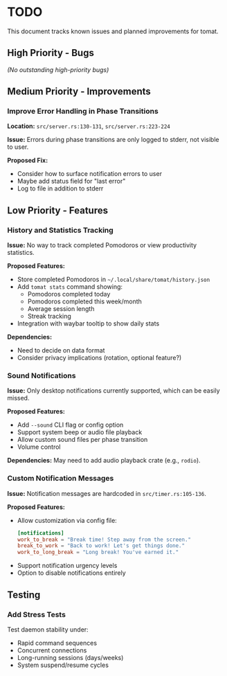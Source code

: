 # TODO

This document tracks known issues and planned improvements for tomat.

## High Priority - Bugs

*(No outstanding high-priority bugs)*

## Medium Priority - Improvements

### Improve Error Handling in Phase Transitions

**Location:** `src/server.rs:130-131`, `src/server.rs:223-224`

**Issue:** Errors during phase transitions are only logged to stderr, not visible to user.

**Proposed Fix:**

- Consider how to surface notification errors to user
- Maybe add status field for "last error"
- Log to file in addition to stderr

## Low Priority - Features

### History and Statistics Tracking

**Issue:** No way to track completed Pomodoros or view productivity statistics.

**Proposed Features:**

- Store completed Pomodoros in `~/.local/share/tomat/history.json`
- Add `tomat stats` command showing:
  - Pomodoros completed today
  - Pomodoros completed this week/month
  - Average session length
  - Streak tracking
- Integration with waybar tooltip to show daily stats

**Dependencies:**

- Need to decide on data format
- Consider privacy implications (rotation, optional feature?)

### Sound Notifications

**Issue:** Only desktop notifications currently supported, which can be easily missed.

**Proposed Features:**

- Add `--sound` CLI flag or config option
- Support system beep or audio file playback
- Allow custom sound files per phase transition
- Volume control

**Dependencies:** May need to add audio playback crate (e.g., `rodio`).

### Custom Notification Messages

**Issue:** Notification messages are hardcoded in `src/timer.rs:105-136`.

**Proposed Features:**

- Allow customization via config file:
  ```toml
  [notifications]
  work_to_break = "Break time! Step away from the screen."
  break_to_work = "Back to work! Let's get things done."
  work_to_long_break = "Long break! You've earned it."
  ```
- Support notification urgency levels
- Option to disable notifications entirely

## Testing

### Add Stress Tests

Test daemon stability under:

- Rapid command sequences
- Concurrent connections
- Long-running sessions (days/weeks)
- System suspend/resume cycles

